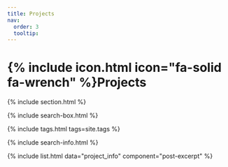 ```yaml
---
title: Projects
nav:
  order: 3
  tooltip: 
---
```


# {% include icon.html icon="fa-solid fa-wrench" %}Projects

<!-- Add content here -->

<!-- {% include tags.html tags="publication, resource, website" %} -->

{% include section.html %}

{% include search-box.html %}

{% include tags.html tags=site.tags %}

{% include search-info.html %}

{% include list.html data="project_info" component="post-excerpt" %}